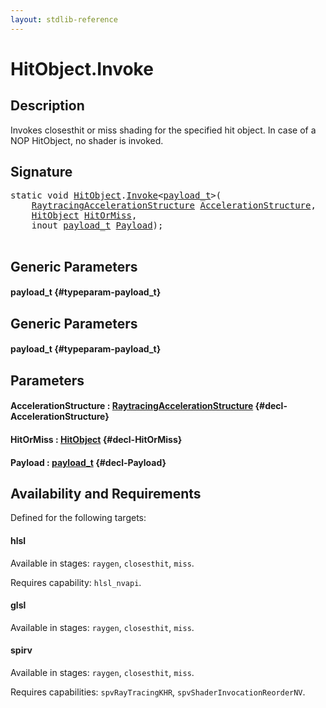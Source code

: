 ```yaml
---
layout: stdlib-reference
---
```


# HitObject\.Invoke

## Description

Invokes closesthit or miss shading for the specified hit object. In case of a NOP HitObject, no
shader is invoked.




## Signature 

<pre>
<span class='code_keyword'>static</span> void <a href="/stdlib-reference/types/HitObject/index" class="code_type">HitObject</a>.<a href="/stdlib-reference/types/HitObject/Invoke">Invoke</a>&lt;<a href="/stdlib-reference/types/HitObject/Invoke#typeparam-payload_t" class="code_type">payload_t</a>&gt;(
    <a href="/stdlib-reference/types/RaytracingAccelerationStructure/index" class="code_type">RaytracingAccelerationStructure</a> <a href="/stdlib-reference/types/HitObject/Invoke#decl-AccelerationStructure" class="code_param">AccelerationStructure</a>,
    <a href="/stdlib-reference/types/HitObject/index" class="code_type">HitObject</a> <a href="/stdlib-reference/types/HitObject/Invoke#decl-HitOrMiss" class="code_param">HitOrMiss</a>,
    inout <a href="/stdlib-reference/types/HitObject/Invoke#typeparam-payload_t" class="code_type">payload_t</a> <a href="/stdlib-reference/types/HitObject/Invoke#decl-Payload" class="code_param">Payload</a>);

</pre>

## Generic Parameters

#### payload\_t {#typeparam-payload_t}

## Generic Parameters

#### payload\_t {#typeparam-payload_t}

## Parameters

#### AccelerationStructure  : [RaytracingAccelerationStructure](/stdlib-reference/types/RaytracingAccelerationStructure/index) {#decl-AccelerationStructure}
#### HitOrMiss  : [HitObject](/stdlib-reference/types/HitObject/index) {#decl-HitOrMiss}
#### Payload  : [payload\_t](/stdlib-reference/types/HitObject/Invoke#typeparam-payload_t) {#decl-Payload}

## Availability and Requirements

Defined for the following targets:

#### hlsl
Available in stages: `raygen`, `closesthit`, `miss`.

Requires capability: `hlsl_nvapi`.
#### glsl
Available in stages: `raygen`, `closesthit`, `miss`.

#### spirv
Available in stages: `raygen`, `closesthit`, `miss`.

Requires capabilities: `spvRayTracingKHR`, `spvShaderInvocationReorderNV`.


